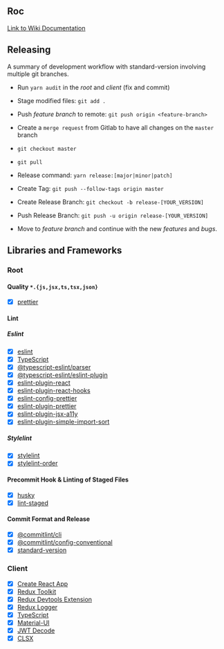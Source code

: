 ## Roc
[Link to Wiki Documentation](https://gitlab.robotise.eu/robotise/roc/frontend/roc/-/wikis/home)


## Releasing
A summary of development workflow with standard-version involving multiple git branches.

* Run `yarn audit` in the _root_ and _client_ (fix and commit)
  
* Stage modified files: `git add .`

* Push _feature branch_ to remote: `git push origin <feature-branch>`

* Create a `merge request` from Gitlab to have all changes on the `master` branch

* `git checkout master`

* `git pull`

* Release command: `yarn release:[major|minor|patch]`

* Create Tag: `git push --follow-tags origin master`

* Create Release Branch: `git checkout -b release-[YOUR_VERSION]`

* Push Release Branch: `git push -u origin release-[YOUR_VERSION]`

* Move to _feature branch_ and continue with the new _features_ and _bugs_.


## Libraries and Frameworks

### Root
#### Quality `*.{js,jsx,ts,tsx,json}`
- [X] [prettier](https://prettier.io/)

#### Lint
##### Eslint
- [X] [eslint](https://github.com/eslint/eslint)
- [X] [TypeScript](https://www.typescriptlang.org/)
- [X] [@typescript-eslint/parser](https://github.com/eslint/typescript-eslint-parser)
- [X] [@typescript-eslint/eslint-plugin](https://github.com/typescript-eslint/typescript-eslint)
- [X] [eslint-plugin-react](https://github.com/yannickcr/eslint-plugin-react)
- [X] [eslint-plugin-react-hooks](https://github.com/facebook/react/tree/master/packages/eslint-plugin-react-hooks)
- [X] [eslint-config-prettier](https://github.com/prettier/eslint-config-prettier)
- [X] [eslint-plugin-prettier](https://github.com/prettier/eslint-plugin-prettier)
- [X] [eslint-plugin-jsx-a11y](https://github.com/jsx-eslint/eslint-plugin-jsx-a11y)
- [X] [eslint-plugin-simple-import-sort](https://github.com/lydell/eslint-plugin-simple-import-sort)

##### Stylelint
- [X] [stylelint](https://stylelint.io/)
- [X] [stylelint-order](https://github.com/hudochenkov/stylelint-order)

#### Precommit Hook & Linting of Staged Files
- [X] [husky](https://github.com/typicode/husky)
- [X] [lint-staged](https://github.com/okonet/lint-staged)

#### Commit Format and Release
- [X] [@commitlint/cli](https://github.com/conventional-changelog/commitlint)
- [X] [@commitlint/config-conventional](https://github.com/conventional-changelog/commitlint)
- [X] [standard-version](https://github.com/facebook/create-react-app)

### Client 
- [X] [Create React App](https://github.com/conventional-changelog/standard-version)
- [X] [Redux Toolkit](https://redux-toolkit.js.org/)
- [X] [Redux Devtools Extension](https://github.com/zalmoxisus/redux-devtools-extension)
- [X] [Redux Logger](https://github.com/zalmoxisus/redux-devtools-extension)
- [X] [TypeScript](https://www.typescriptlang.org/)
- [X] [Material-UI](https://material-ui.com/)
- [X] [JWT Decode](https://jwt.io/)
- [X] [CLSX](https://github.com/lukeed/clsx/)
